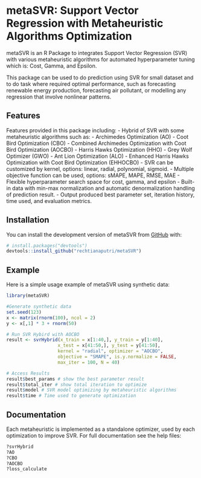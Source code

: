 
<!-- README.md is generated from README.Rmd. Please edit that file -->

# metaSVR: Support Vector Regression with Metaheuristic Algorithms Optimization

<!-- badges: start -->
<!-- badges: end -->

metaSVR is an R Package to integrates Support Vector Regression (SVR)
with various metaheuristic algorithms for automated hyperparameter
tuning which is: Cost, Gamma, and Epsilon.

This package can be used to do prediction using SVR for small dataset
and to do task where required optimal performance, such as forecasting
renewable energy production, forecasting air pollutant, or modelling any
regression that involve nonlinear patterns.

## Features

Features provided in this package including: - Hybrid of SVR with some
metaheuristic algorithms such as: - Archimedes Optimization (AO) - Coot
Bird Optimization (CBO) - Combined Archimedes Optimization with Coot
Bird Optimization (AOCBO) - Harris Hawks Optimization (HHO) - Grey Wolf
Optimizer (GWO) - Ant Lion Optimization (ALO) - Enhanced Harris Hawks
Optimization with Coot Bird Optimization (EHHOCBO) - SVR can be
customized by kernel, options: linear, radial, polynomial, sigmoid. -
Multiple objective function can be used, options: sMAPE, MAPE, RMSE,
MAE - Flexible hyperparameter search space for cost, gamma, and
epsilon - Built-in data with min-max normalization and automatic
denormalization handling of prediction result. - Output produced best
parameter set, iteration history, time used, and evaluation metrics.

## Installation

You can install the development version of metaSVR from
[GitHub](https://github.com/) with:

``` r
# install.packages("devtools")
devtools::install_github("rechtianaputri/metaSVR")
```

## Example

Here is a simple usage example of metaSVR using synthetic data:

``` r
library(metaSVR)

#Generate synthetic data
set.seed(123)
x <- matrix(rnorm(100), ncol = 2)
y <- x[,1] * 3 + rnorm(50)

# Run SVR Hybird with AOCBO
result <- svrHybrid(x_train = x[1:40,], y_train = y[1:40],
                   x_test = x[41:50,], y_test = y[41:50],
                   kernel = "radial", optimizer = "AOCBO",
                   objective = "SMAPE", is.y.normalize = FALSE,
                   max_iter = 100, N = 40)

# Access Results
result$best_params # show the best parameter result
result$total_iter # show total iteration to optimize
result$model # SVR model optimizing by metaheuristic algorithms
result$time # Time used to generate optimization
```

## Documentation

Each metaheuristic is implemented as a standalone optimizer, used by
each optimization to improve SVR. For full documentation see the help
files:

``` r
?svrHybrid
?AO
?CBO
?AOCBO
?loss_calculate
```
